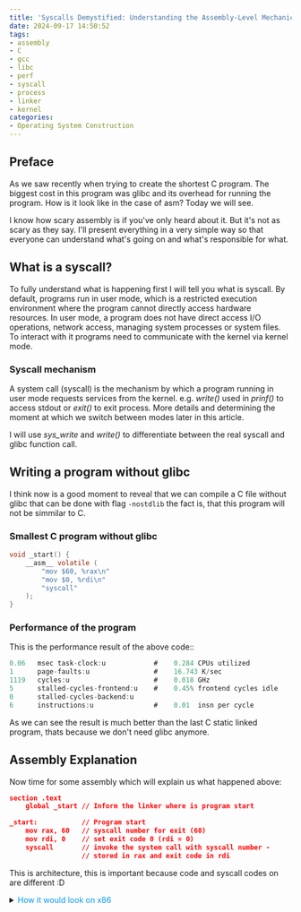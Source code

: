 ```yaml
---
title: 'Syscalls Demystified: Understanding the Assembly-Level Mechanics'
date: 2024-09-17 14:50:52
tags:
- assembly
- C
- gcc
- libc
- perf
- syscall
- process
- linker
- kernel
categories:
- Operating System Construction 
---
```

## Preface
As we saw recently when trying to create the shortest C program. The biggest cost in this program was glibc and its overhead for running the program. How is it look like in the case of asm? Today we will see.

I know how scary assembly is if you've only heard about it. But it's not as scary as they say. I'll present everything in a very simple way so that everyone can understand what's going on and what's responsible for what.

## What is a syscall?
To fully understand what is happening first I will tell you what is syscall.
By default, programs run in user mode, which is a restricted execution environment where the program cannot directly access hardware resources. In user mode, a program does not have direct access I/O operations, network access, managing system processes or system files. To interact with it programs need to communicate with the kernel via kernel mode. 

### Syscall mechanism
A system call (syscall) is the mechanism by which a program running in user mode requests services from the kernel. e.g. *write()* used in *prinf()* to access stdout or *exit()* to exit process. More details and determining the moment at which we switch between modes later in this article.

I will use *sys_write* and *write()* to differentiate between the real syscall and glibc function call.
## Writing a program without glibc
I think now is a good moment to reveal that we can compile a C file without glibc that can be done with flag ```-nostdlib``` the fact is, that this program will not be simmilar to C.
### Smallest C program without glibc
```c
void _start() {
    __asm__ volatile (
        "mov $60, %rax\n"  
        "mov $0, %rdi\n"  
        "syscall"
    );
}
```
### Performance of the program
This is the performance result of the above code::
```java
0.06   msec task-clock:u            #    0.284 CPUs utilized
1      page-faults:u                #    16.743 K/sec
1119   cycles:u                     #    0.018 GHz
5      stalled-cycles-frontend:u    #    0.45% frontend cycles idle
0      stalled-cycles-backend:u     
6      instructions:u               #    0.01  insn per cycle
```
As we can see the result is much better than the last C static linked program, thats because we don't need glibc anymore. 
## Assembly Explanation
Now time for some assembly which will explain us what happened above:
```json
section .text
    global _start // Inform the linker where is program start

_start:           // Program start
    mov rax, 60   // syscall number for exit (60)
    mov rdi, 0    // set exit code 0 (rdi = 0)
    syscall       // invoke the system call with syscall number -
                  // stored in rax and exit code in rdi
```
This is <span class="reveal-text" before="x86-64" after="64 bit"></span> architecture, this is important because code and syscall codes on <span class="reveal-text" before="x86" after="32 bit"></span> are different :D
<details>
  <summary><span style="color:rgb(0, 152, 241)">How it would look on x86</span></summary>
```json
section .text
    global _start // Infrom the linker where is program start

_start:            
    mov rax, 1   
    mov rdi, 0    
    int 0x80       
```
By calling *int 0x80* you invoke interrupt and go to x80 address in interrupt handler table
the 0x80 == 128 is special interrupt programmed only for program system calls
</details>
<br>
<details>
  <summary><span style="color:rgb(0, 152, 241)">How this code became executable</span></summary>
Unless like in C's gcc going through pre-processing, compiling, assembling and linking.
Assembly doesn't need to be pre-processed or compiled. On linux you can use <span class="reveal-text" before="NASM" after="Netwide Assembler"></span> or <span class="reveal-text" before="AS" after="GNU Assembler"></span> as a assembling tool.
I used:
``` 
nasm -f elf64 -o exit.o exit.asm 
``` 
where elf64 is format of object file it could be win32
The next step is linking 
```
ld exit.o -o exit
``` 
which is resolving symbols relocating adresses from relative to absolute and making final excutable format, sets up the entry point, the sections (text, data, etc.), and the memory layout necessary for the operating system to run the program.
</details>

## Invoking syscalls and register usage
The syscall instruction invokes the syscall with the code contained in the rax register. Then, depending on the code, arguments are required, which are successively passed in rdi, rsi, rdx, r10, r8, r9, this is the convention adopted.
### List of syscalls
[here](https://x64.syscall.sh/) you can find list of all syscalls on x86-64 to see how it look like.
### Performance metrics of smallet assembly program in terms of instructions:
```java
0.10   msec task-clock:u            #    0.257 CPUs utilized
1      page-faults:u                #    9.980 K/sec
1289   cycles:u                     #    0.013 GHz
5      stalled-cycles-frontend:u    #    0.39% frontend cycles idle
0      stalled-cycles-backend:u
4      instructions:u               #    0.00  insn per cycle
```
## Where is the actual entry point to the program?
In UNIX-like systems, programs start execution from the *_start* function, not the *main()* function, as we are accustomed to in C. The *main()* function is essentially a wrapper, like many other components in C. Somewhere within *_start*, the *__libc_start_main* function is invoked, followed by a call to main. Here’s a simplified visualization of this process:
```json
_start:
    // rdi already contains argc (passed by kernel)
    // rsi already contains argv (passed by kernel)
    // stack already aligned somewhere

    // Call main handler
    call __libc_start_main

    // Exit
    mov rdi, rax  // Use main's return value as exit status
    mov rax, 60   // syscall number for exit
    syscall
```
If you’re wondering how the return value ends up in the rax register, it’s due to the [System V ABI calling convention](https://wiki.osdev.org/System_V_ABI). This convention dictates how functions pass arguments and return values between each other and the operating system.

## Do All Programs Need an Exit?
What happens if there is no exit system call? Without an explicit exit, the instruction pointer would jump to the next address, fetch the next memory block, and attempt to decode and execute it. This would likely result in a segmentation fault, as the memory would not contain valid executable instructions.

You might wonder why in C you can write `int main(){}` without explicitly returning a value or even use `void main(){}` (which is still accepted for backward compatibility). Surprisingly, the program will compile and execute correctly.

If you don't provide a return value, the glibc implicitly exits with 0 code. This behavior is evident when using *void main()*, we see exit call is present:
![exit call in callee list](main_no_return.png)

### ret or sys_exit
The _start function is the entry point, at least for statically linked programs, for dynamically linked programs (if dynamic loader performs C/C++/Objective-C startup initialization by including the entry point from crt1.o) it could be the dynamic linker itself. But what is always the same is Initial Process Stack.
![initial process stack](init_process_stack.png)
Ret moves instruction pointer to a return address on the stack which doesn't exist here, so calling ret from _start surely will cause segfault. ret can be called from main (because a new stack frame was created by calling this function) sys_exit or exit() can also be called which will prevent us from returning to _start.

## glibc's Role
Saying that three lines of assembly eliminate redundancy in glibc misses the broader context. Glibc acts as an intermediary, making system calls like *sys_write* easier to use by providing wrappers like direct *write()* or indirect *printf()*. It handles details like register saving/restoring. While direct assembly skips everything, glibc flushing stdout, thread management, and other necessary actions before the final program exit, aremaking it much more than just "redundant code." Skipping these operations could lead to undefined behavior or even program crashes.

For example, after calling the *write()*, the program needs to continue executing correctly, so it's essential to restore the registers to avoid overwriting critical data. This isn't necessary for *sys_exit* because it clobbers some of registers an changes context anyway, it's crucial for other syscalls where the program continues running.

There is  also syscall(), a small library function that invokes the system call whose assembly language interface has the specified number with the specified arguments.  Employing syscall() is useful, for example, when invoking a system call that has no wrapper function in the C library. It provides saving, restoring registers and returning an error which is always a better solution than a syscall in direct Assembly.

### Glibc, glibc, libc is there sth other?
[Musl](https://musl.libc.org/) is a smaller alternative to glibc (7x smaller), and it's more common to see inline assembly syscalls used there. However, glibc’s complexity supports more features, safer execution. Hope I'll write something more about it someday.

## Vicious circle
What's funny is that glibc itself is not able to call any syscall using C, because it doesn't have direct access to registers, for that you need an assembler, which will probably be somewhere in the depths of glibc. Calling syscall in assembly causes an interrupt, the system goes into kernel mode and uses IDT to determine how to process a specific interrupt, finally the interrupt goes to entry_64.S, which will pass control to the appropriate handler written in C via syscall_table, where there is usually something like:
```c
asmlinkage long sys_read(unsigned int fd, char __user *buf, size_t count);
asmlinkage long sys_write(unsigned int fd, const char __user *buf, size_t count);
```
Then the appropriate function, e.g. sys_write, can be used. As you can see, it goes full circle C->assembly->C where returning of syscall code will look simillarly with sysret called in assembly.

## Is it worth it?
Today, going down to assembly is rarely justified when embedded devices have developed so much, where memory is no longer so limited, and clock speeds have increased so much that time is also no longer an issue. However, it is always worth being aware of how it works "under the hood".

## What next?
In this article I used the expressions "process" and "program" quite interchangeably, in this context it did not have a very big meaning, but it will gain importance in my next article in which I will discuss how threads are created, what is clone() fork() exceve() or pthread_create().

I really appreciate any feedback, so if you have any comments or suggestions, feel free to leave a comment below ⬇️.